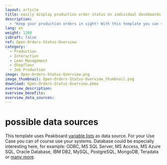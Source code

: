```yaml
---
layout: article
title: easily display production order status on individual dashboards
description: 
  - "Keep your production orders in sight! With this template you can see the status of open customer orders of your production in a practical overview. In addition to the type of order, you can also see the progress of individual orders. In our example, each order goes through three steps: gluing, sawing and welding. A traffic light automatically shows whether the work step for the respective order has been started, is currently in progress or has already been completed. The production orders can be filtered via a touch screen. The data is stored in a variable list, but can also be linked to an ERP system such as the transport orders from SAP (table LTAK). Download the template for free and customize your very own dashboard!"
lang: en
weight: 1200
isDraft: false
ref: Open-Orders-Status-Overview
category:
  - Production
  - Interaction
  - Lean Management
  - Shopfloor
  - Job Production
image: Open-Orders-Status-Overview.png
image_thumbnail: Open-Orders-Status-Overview_thumbnail.png
download: Open-Orders-Status-Overview.pbmx
overview_description:
overview_benefits:
overview_data_sources:
---
```


# possible data sources

This template uses Peakboard [variable lists](https://help.peakboard.com/scripting/en-variables.html) as data source. For your Use Case you can of course use your systems. Database could be especially interesting here, for example: ODBC, MS SQL Server, MS Access, MS Azure SQL, Oracle Database, IBM DB2, MySQL, PostgreSQL, MongoDB, Teradata or [many more](https://peakboard.com/en/interfaces/).